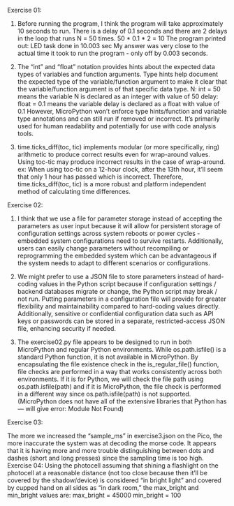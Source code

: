 Exercise 01:

1. Before running the program, I think the program will take approximately 10 seconds to run. There is a delay of 0.1 seconds and there are 2 delays in the loop that runs N = 50 times.
50 * 0.1 * 2 = 10
The program printed out: LED task done in 10.003 sec
My answer was very close to the actual time it took to run the program - only off by 0.003 seconds.

2. The “int” and “float” notation provides hints about the expected data types of variables and function arguments. Type hints help document the expected type of the variable/function argument to make it clear that the variable/function argument is of that specific data type. 
N: int = 50 means the variable N is declared as an integer with value of 50
delay: float = 0.1 means the variable delay is declared as a float with value of 0.1
However, MicroPython won’t enforce type hints/function and variable type annotations and can still run if removed or incorrect. It’s primarily used for human readability and potentially for use with code analysis tools.

3. time.ticks_diff(toc, tic) implements modular (or more specifically, ring) arithmetic to produce correct results even for wrap-around values. Using toc-tic may produce incorrect results in the case of wrap-around.
ex: When using toc-tic on a 12-hour clock, after the 13th hour, it’ll seem that only 1 hour has passed which is incorrect.
Therefore, time.ticks_diff(toc, tic) is a more robust and platform independent method of calculating time differences.

Exercise 02:

1. I think that we use a file for parameter storage instead of accepting the parameters as user input because it will allow for persistent storage of configuration settings across system reboots or power cycles - embedded system configurations need to survive restarts.
Additionally, users can easily change parameters without recompiling or reprogramming the embedded system which can be advantageous if the system needs to adapt to different scenarios or configurations.

2. We might prefer to use a JSON file to store parameters instead of hard-coding values in the Python script because if configuration settings / backend databases migrate or change, the Python script may break / not run. Putting parameters in a configuration file will provide for greater flexibility and maintainability compared to hard-coding values directly.
Additionally, sensitive or confidential configuration data such as API keys or passwords can be stored in a separate, restricted-access JSON file, enhancing security if needed.

3. The exercise02.py file appears to be designed to run in both MicroPython and regular Python environments. While os.path.isfile() is a standard Python function, it is not available in MicroPython. By encapsulating the file existence check in the is_regular_file() function, file checks are performed in a way that works consistently across both environments.
If it is for Python, we will check the file path using os.path.isfile(path) and if it is MicroPython, the file check is performed in a different way since os.path.isfile(path) is not supported. (MicroPython does not have all of the extensive libraries that Python has — will give error: Module Not Found)

Exercise 03:

The more we increased the “sample_ms” in exercise3.json on the Pico, the more inaccurate the system was at decoding the morse code. It appears that it is having more and more trouble distinguishing between dots and dashes (short and long presses) since the sampling time is too high. 
Exercise 04:
Using the photocell assuming that shining a flashlight on the photocell at a reasonable distance (not too close because then it’ll be covered by the shadow/device) is considered “in bright light” and covered by cupped hand on all sides as “in dark room,” the max_bright and min_bright values are:
max_bright = 45000
min_bright = 100


